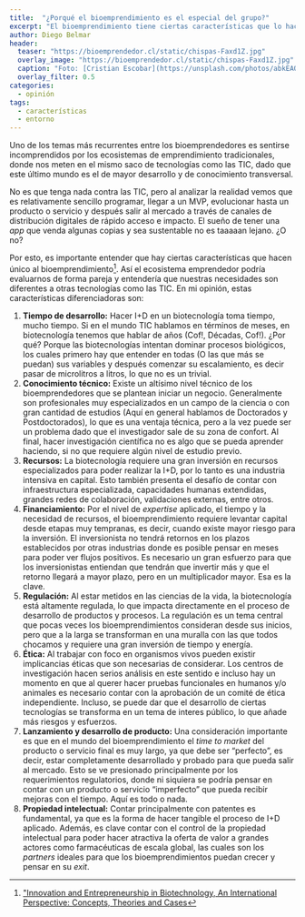 ```yaml
---
title:  "¿Porqué el bioemprendimiento es el especial del grupo?"
excerpt: "El bioemprendimiento tiene ciertas características que lo hacen distinto al emprendimiento en otras áreas. ¿Cuales son?"
author: Diego Belmar
header:
  teaser: "https://bioemprendedor.cl/static/chispas-Faxd1Z.jpg"
  overlay_image: "https://bioemprendedor.cl/static/chispas-Faxd1Z.jpg"
  caption: "Foto: [Cristian Escobar](https://unsplash.com/photos/abkEAOjnY0s) @ Unsplash"
  overlay_filter: 0.5
categories:
  - opinión
tags:
  - características
  - entorno
---
```


Uno de los temas más recurrentes entre los bioemprendedores es sentirse incomprendidos por los ecosistemas de emprendimiento tradicionales, donde nos meten en el mismo saco de tecnologías como las TIC, dado que este último mundo es el de mayor desarrollo y de conocimiento transversal.

No es que tenga nada contra las TIC, pero al analizar la realidad vemos que es relativamente sencillo programar, llegar a un MVP, evolucionar hasta un producto o servicio y después salir al mercado a través de canales de distribución digitales de rápido acceso e impacto. El sueño de tener una _app_ que venda algunas copias y sea sustentable no es taaaaan lejano. ¿O no?

Por esto, es importante entender que hay ciertas características que hacen único al bioemprendimiento[^1]. Así el ecosistema emprendedor podría evaluarnos de forma pareja y entendería que nuestras necesidades son diferentes a otras tecnologías como las TIC. En mi opinión, estas características diferenciadoras son:

1. **Tiempo de desarrollo:** Hacer I+D en un biotecnología toma tiempo, mucho tiempo. Si en el mundo TIC hablamos en términos de meses, en biotecnología tenemos que hablar de años (Cof!, Décadas, Cof!). ¿Por qué? Porque las biotecnologías intentan dominar procesos biológicos, los cuales primero hay que entender en todas (O las que más se puedan) sus variables y después comenzar su escalamiento, es decir pasar de microlitros a litros, lo que no es un trivial.
2. **Conocimiento técnico:** Existe un altísimo nivel técnico de los bioemprendedores que se plantean iniciar un negocio. Generalmente son profesionales muy especializados en un campo de la ciencia o con gran cantidad de estudios (Aquí en general hablamos de Doctorados y Postdoctorados), lo que es una ventaja técnica, pero a la vez puede ser un problema dado que el investigador sale de su zona de confort. Al final, hacer investigación científica no es algo que se pueda aprender haciendo, si no que requiere algún nivel de estudio previo.
3. **Recursos:** La biotecnología requiere una gran inversión en recursos especializados para poder realizar la I+D, por lo tanto es una industria intensiva en capital. Esto también presenta el desafío de contar con infraestructura especializada, capacidades humanas extendidas, grandes redes de colaboración, validaciones externas, entre otros.
4. **Financiamiento:** Por el nivel de _expertise_ aplicado, el tiempo y la necesidad de recursos, el bioemprendimiento requiere levantar capital desde etapas muy tempranas, es decir, cuando existe mayor riesgo para la inversión. El inversionista no tendrá retornos en los plazos establecidos por otras industrias donde es posible pensar en meses para poder ver flujos positivos. Es necesario un gran esfuerzo para que los inversionistas entiendan que tendrán que invertir más y que el retorno llegará a mayor plazo, pero en un multiplicador mayor. Esa es la clave.
5. **Regulación:** Al estar metidos en las ciencias de la vida, la biotecnología está altamente regulada, lo que impacta directamente en el proceso de desarrollo de productos y procesos. La regulación es un tema central que pocas veces los bioemprendimientos consideran desde sus inicios, pero que a la larga se transforman en una muralla con las que todos chocamos y requiere una gran inversión de tiempo y energía.
6. **Ética:** Al trabajar con foco en organismos vivos pueden existir implicancias éticas que son necesarias de considerar. Los centros de investigación hacen serios análisis en este sentido e incluso hay un momento en que al querer hacer pruebas funcionales en humanos y/o animales es necesario contar con la aprobación de un comité de ética independiente. Incluso, se puede dar que el desarrollo de ciertas tecnologías se transforma en un tema de interes público, lo que añade más riesgos y esfuerzos.
7. **Lanzamiento y desarrollo de producto:** Una consideración importante es que en el mundo del bioemprendimiento el _time to market_ del producto o servicio final es muy largo, ya que debe ser “perfecto”, es decir, estar completamente desarrollado y probado para que pueda salir al mercado. Esto se ve presionado principalmente por los requerimientos regulatorios, donde ni siquiera se podría pensar en contar con un producto o servicio “imperfecto” que pueda recibir mejoras con el tiempo. Aquí es todo o nada.
8. **Propiedad intelectual:** Contar principalmente con patentes es fundamental, ya que es la forma de hacer tangible el proceso de I+D aplicado. Además, es clave contar con el control de la propiedad intelectual para poder hacer atractiva la oferta de valor a grandes actores como farmacéuticas de escala global, las cuales son los _partners_ ideales para que los bioemprendimientos puedan crecer y pensar en su _exit_.

[^1]:	["Innovation and Entrepreneurship in Biotechnology, An International Perspective: Concepts, Theories and Cases](https://www.e-elgar.com/shop/innovation-and-entrepreneurship-in-biotechnology-an-international-perspective)

